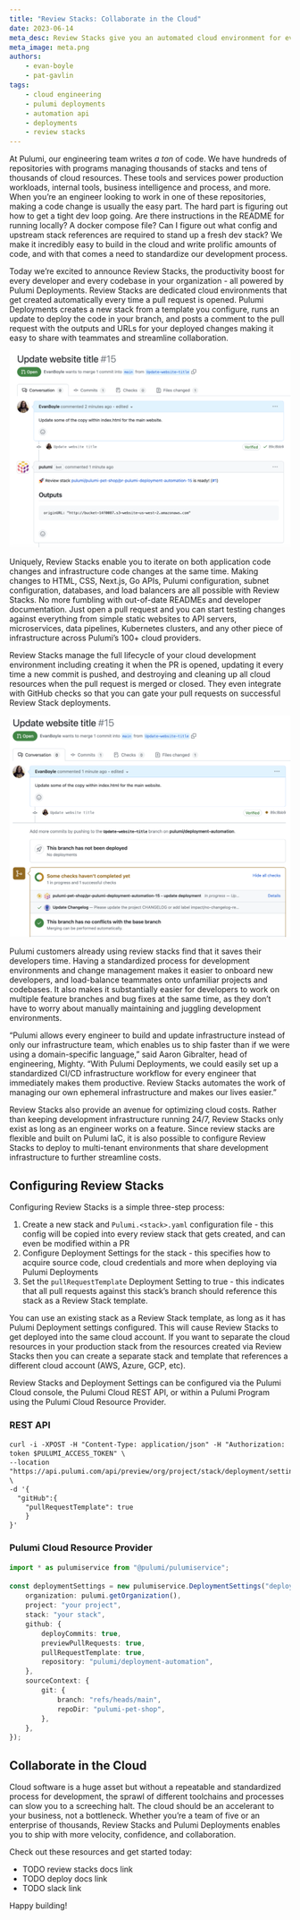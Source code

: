 ```yaml
---
title: "Review Stacks: Collaborate in the Cloud"
date: 2023-06-14
meta_desc: Review Stacks give you an automated cloud environment for every pull request so your team can ship faster, safer, and more collaboratively.
meta_image: meta.png
authors:
    - evan-boyle
    - pat-gavlin
tags:
    - cloud engineering
    - pulumi deployments
    - automation api
    - deployments
    - review stacks
---
```


At Pulumi, our engineering team writes *a ton* of code. We have hundreds of repositories with programs managing thousands of stacks and tens of thousands of cloud resources. These tools and services power production workloads, internal tools, business intelligence and process, and more. When you’re an engineer looking to work in one of these repositories, making a code change is usually the easy part. The hard part is figuring out how to get a tight dev loop going. Are there instructions in the README for running locally? A docker compose file? Can I figure out what config and upstream stack references are required to stand up a fresh dev stack? We make it incredibly easy to build in the cloud and write prolific amounts of code, and with that comes a need to standardize our development process.

Today we’re excited to announce Review Stacks, the productivity boost for every developer and every codebase in your organization - all powered by Pulumi Deployments. Review Stacks are dedicated cloud environments that get created automatically every time a pull request is opened. Pulumi Deployments creates a new stack from a template you configure, runs an update to deploy the code in your branch, and posts a comment to the pull request with the outputs and URLs for your deployed changes making it easy to share with teammates and streamline collaboration.

![Review Stacks Comment](comment.png)

Uniquely, Review Stacks enable you to iterate on both application code changes and infrastructure code changes at the same time. Making changes to HTML, CSS, Next.js, Go APIs, Pulumi configuration, subnet configuration, databases, and load balancers are all possible with Review Stacks. No more fumbling with out-of-date READMEs and developer documentation. Just open a pull request and you can start testing changes against everything from simple static websites to API servers, microservices, data pipelines, Kubernetes clusters, and any other piece of infrastructure across Pulumi’s 100+ cloud providers.

Review Stacks manage the full lifecycle of your cloud development environment including creating it when the PR is opened, updating it every time a new commit is pushed, and destroying and cleaning up all cloud resources when the pull request is merged or closed. They even integrate with GitHub checks so that you can gate your pull requests on successful Review Stack deployments.

![Pull Request Check Integration](check.png)

Pulumi customers already using review stacks find that it saves their developers time. Having a standardized process for development environments and change management makes it easier to onboard new developers, and load-balance teammates onto unfamiliar projects and codebases. It also makes it substantially easier for developers to work on multiple feature branches and bug fixes at the same time, as they don’t have to worry about manually maintaining and juggling development environments.

“Pulumi allows every engineer to build and update infrastructure instead of only our infrastructure team, which enables us to ship faster than if we were using a domain-specific language,” said Aaron Gibralter, head of engineering, Mighty. “With Pulumi Deployments, we could easily set up a standardized CI/CD infrastructure workflow for every engineer that immediately makes them productive. Review Stacks automates the work of managing our own ephemeral infrastructure and makes our lives easier.”

Review Stacks also provide an avenue for optimizing cloud costs. Rather than keeping development infrastructure running 24/7, Review Stacks only exist as long as an engineer works on a feature. Since review stacks are flexible and built on Pulumi IaC, it is also possible to configure Review Stacks to deploy to multi-tenant environments that share development infrastructure to further streamline costs.

## Configuring Review Stacks

Configuring Review Stacks is a simple three-step process:

1. Create a new stack and `Pulumi.<stack>.yaml` configuration file - this config will be copied into every review stack that gets created, and can even be modified within a PR
2. Configure Deployment Settings for the stack - this specifies how to acquire source code, cloud credentials and more when deploying via Pulumi Deployments
3. Set the `pullRequestTemplate` Deployment Setting to true - this indicates that all pull requests against this stack’s branch should reference this stack as a Review Stack template.

You can use an existing stack as a Review Stack template, as long as it has Pulumi Deployment settings configured. This will cause Review Stacks to get deployed into the same cloud account. If you want to separate the cloud resources in your production stack from the resources created via Review Stacks then you can create a separate stack and template that references a different cloud account (AWS, Azure, GCP, etc).

Review Stacks and Deployment Settings can be configured via the Pulumi Cloud console, the Pulumi Cloud REST API, or within a Pulumi Program using the Pulumi Cloud Resource Provider.

### REST API

```
curl -i -XPOST -H "Content-Type: application/json" -H "Authorization: token $PULUMI_ACCESS_TOKEN" \
--location "https://api.pulumi.com/api/preview/org/project/stack/deployment/settings" \
-d '{
  "gitHub":{
    "pullRequestTemplate": true
    }
}'
```

### Pulumi Cloud Resource Provider

```typescript
import * as pulumiservice from "@pulumi/pulumiservice";

const deploymentSettings = new pulumiservice.DeploymentSettings("deploymentSettings", {
	organization: pulumi.getOrganization(),
	project: "your project",
	stack: "your stack",
	github: {
		deployCommits: true,
		previewPullRequests: true,
		pullRequestTemplate: true,
		repository: "pulumi/deployment-automation",
	},
	sourceContext: {
		git: {
			branch: "refs/heads/main",
			repoDir: "pulumi-pet-shop",
		},
	},
});
```

## Collaborate in the Cloud

Cloud software is a huge asset but without a repeatable and standardized process for development, the sprawl of different toolchains and processes can slow you to a screeching halt. The cloud should be an accelerant to your business, not a bottleneck. Whether you’re a team of five or an enterprise of thousands, Review Stacks and Pulumi Deployments enables you to ship with more velocity, confidence, and collaboration.

Check out these resources and get started today:

- TODO review stacks docs link
- TODO deploy docs link
- TODO slack link

Happy building!
